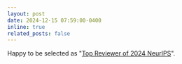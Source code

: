 ```yaml
---
layout: post
date: 2024-12-15 07:59:00-0400
inline: true
related_posts: false
---
```


Happy to be selected as "[Top Reviewer of 2024 NeurIPS](https://neurips.cc/Conferences/2024/ProgramCommittee#top-reviewers)".
